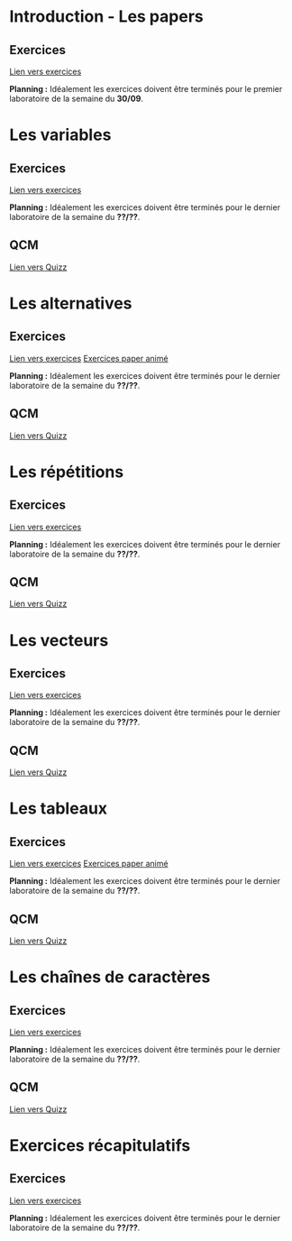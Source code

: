 # Introduction - Les papers
## Exercices
[Lien vers exercices](https://tech.io/playgrounds/49038/exercices-paper/paper)

**Planning :** Idéalement les exercices doivent être terminés pour le premier laboratoire de la semaine du **30/09**.

# Les variables
## Exercices
[Lien vers exercices](https://tech.io/playgrounds/51044/les-variables/exercice-1)

**Planning :** Idéalement les exercices doivent être terminés pour le dernier laboratoire de la semaine du **??/??**.

## QCM
[Lien vers Quizz]()


# Les alternatives
## Exercices
[Lien vers exercices](https://tech.io/playgrounds/51045/les-alternatives/exercice-1)
[Exercices paper animé](https://tech.io/playgrounds/51349/exercices-papers-animes---la-fourmi-de-langton---enonces)

**Planning :** Idéalement les exercices doivent être terminés pour le dernier laboratoire de la semaine du **??/??**.

## QCM
[Lien vers Quizz]()


# Les répétitions
## Exercices
[Lien vers exercices](https://tech.io/playgrounds/51047/les-repetitions/introduction)

**Planning :** Idéalement les exercices doivent être terminés pour le dernier laboratoire de la semaine du **??/??**.

## QCM
[Lien vers Quizz]()


# Les vecteurs
## Exercices
[Lien vers exercices]()

**Planning :** Idéalement les exercices doivent être terminés pour le dernier laboratoire de la semaine du **??/??**.

## QCM
[Lien vers Quizz]()


# Les tableaux
## Exercices
[Lien vers exercices]()
[Exercices paper animé](https://tech.io/playgrounds/51349/exercices-papers-animes---la-fourmi-de-langton---enonces)

**Planning :** Idéalement les exercices doivent être terminés pour le dernier laboratoire de la semaine du **??/??**.

## QCM
[Lien vers Quizz]()


# Les chaînes de caractères
## Exercices
[Lien vers exercices]()

**Planning :** Idéalement les exercices doivent être terminés pour le dernier laboratoire de la semaine du **??/??**.

## QCM
[Lien vers Quizz]()

# Exercices récapitulatifs
## Exercices
[Lien vers exercices]()

**Planning :** Idéalement les exercices doivent être terminés pour le dernier laboratoire de la semaine du **??/??**.


